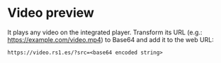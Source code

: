 # Video preview

It plays any video on the integrated player. Transform its URL (e.g.: https://example.com/video.mp4) to Base64 and add it to the web URL:

```
https://video.rs1.es/?src=<base64 encoded string>
```
